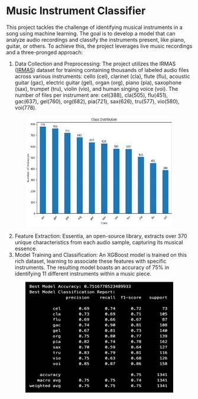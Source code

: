 # Music Instrument Classifier
This project tackles the challenge of identifying musical instruments in a song using machine learning. The goal is to develop a model that can analyze audio recordings and classify the instruments present, like piano, guitar, or others.
To achieve this, the project leverages live music recordings and a three-pronged approach:

1. Data Collection and Preprocessing: The project utilizes the IRMAS (<a href="https://www.upf.edu/web/mtg/irmas" target="_blank">IRMAS</a>) dataset for training containing thousands of labeled audio files across various instruments: cello (cel), clarinet (cla), flute (flu), acoustic guitar (gac), electric guitar (gel), organ (org), piano (pia), saxophone (sax), trumpet (tru), violin (vio), and human singing voice (voi). The number of files per instrument are: cel(388), cla(505), flu(451), gac(637), gel(760), org(682), pia(721), sax(626), tru(577), vio(580), voi(778).

<div style="text-align: center; display: block; margin: auto;">
  <img src="output.png" alt="Class Labels" width="400" height="300">
</div>

2. Feature Extraction: Essentia, an open-source library, extracts over 370 unique characteristics from each audio sample, capturing its musical essence.
3. Model Training and Classification: An XGBoost model is trained on this rich dataset, learning to associate these features with specific instruments. The resulting model boasts an accuracy of 75% in identifying 11 different instruments within a music piece.

<div style="text-align: center; display: block; margin: auto;">
  <img src="Model_Classification_Report.png" alt="Model Classification Report" width="400" height="300">
</div>

